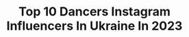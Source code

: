 ---
title: Top 10 Dancers Instagram Influencers In Ukraine In 2023
description: >-
  Find top dancers Instagram influencers in Ukraine in 2023. Most popular hashtags: #poledance #poledancer #pole.
platform: Instagram
hits: 39
text_top: See the top-rated Instagram accounts on inBeat.
text_bottom: Our platform aggregates 39 Instagram influencers like this in Ukraine for you to collaborate.
profiles:
  - username: "alla_smyshlyaeva"
    fullname: >-
      𝐀 𝐋 𝐋 𝐀 الَا عزيزة 𝐀 𝐙 𝐈 𝐙 𝐀 🦋
    bio: >-
      20 YO | DANCER & LAWYER | UKRAINE 🇺🇦 DM or email me for collaboration/promo 📥 Snapchat : allasmyshlyaeva Email : alla.smyshlyaeva@gmail.com
    location: "Ukraine"
    followers: 352621
    engagement: 247
    commentsToLikes: 0.043965
    id: ck6tp0guwh50d0j71c675iboa
    verified: false
    hashtags: "#egypt, #dubai, #lovebellydance, #qatar"
  - username: "anastasiasokolovapoledancer"
    fullname: >-
      Anastasia Sokolova
    bio: >-
      Worldwide recognised pole dancer, finalist of the UA GotTalentShow. Owner and designer of @sokolova_brand, @sokolovapolecamp @sokolovapoleschool 📍Kiev
    location: "Ukraine"
    followers: 172378
    engagement: 356
    commentsToLikes: 0.027208
    id: ck5zo7s9kpyb50i1494yrmiab
    verified: true
    hashtags: "#sokolova, #polewear, #pole, #poledancewear"
  - username: "ostap_is"
    fullname: >-
      Ostap Kobrin
    bio: >-
      Optimist⚡️ 18y.o Tiktok[100k+] Dancer Second account @ostap_kobrin Open for TFP Cooperation Dm
    location: "Ukraine"
    followers: 1898
    engagement: 6503
    commentsToLikes: 0.037529
    id: ck5hhdt1m7pk00i116feniso3
    verified: false
    hashtags: "#tumblr, #vintage, #aesthetic, #aestheticpost"
  - username: "gurych_yurii"
    fullname: >-
      Гурич Юрий
    bio: >-
      • Film photographer • Owner @digitalz_art | @script.the.wear • Choreographer | Dancer • TV project participant «DANCING WITH THE STARS»
    location: "Ukraine"
    followers: 10569
    engagement: 666
    commentsToLikes: 0.027764
    id: ck6tzqgmlb8vd0j718dx7yr4l
    verified: false
    hashtags: "#film35mm, #shadows, #canon, #canon5d"
  - username: "ukropnekrupa"
    fullname: >-
      Lena.
    bio: >-
      #dancer from Kyiv now artist & choreographer of @maruvofficial show Write me for individual dance class. Write me for shooting and any art projects.
    location: "Ukraine"
    followers: 11982
    engagement: 1035
    commentsToLikes: 0.033115
    id: ck55kipvdze4x0i11hxjb9ct2
    verified: false
    hashtags: "#oymonline, #oymoround1, #oymofinals, #oymfinals"
  - username: "olga__golub"
    fullname: >-
      Olga Golub
    bio: >-
      Master of Sports in Rhythmic Gymnastics Ukrainian next top-model 3 Model, dancer 🔍MA: @vomodel Currently in Hong Kong 📥Сотрудничество в Direct
    location: "Ukraine"
    followers: 28915
    engagement: 142
    commentsToLikes: 0.017858
    id: ckap03w5gom790i78enx0zizj
    verified: false
    hashtags: "#grain, #collaborationwork, #cityhowwhy, #bookc"
  - username: "zhuk_dmytro"
    fullname: >-
      Жук Дмитрий
    bio: >-
      •Artist •Dancer •Choreographer •Owner @acid.kislo.tak -Участник и хореограф телепроекта «ТАНЦІ З ЗІРКАМИ» -Chapkis dance family
    location: "Ukraine"
    followers: 27666
    engagement: 1071
    commentsToLikes: 0.009177
    id: ck0vx7mm8xju10i19r6llunbi
    verified: false
    hashtags: "#axicon, #armaniexchange"
  - username: "olena_minina"
    fullname: >-
      Olena Minina / Елена Минина
    bio: >-
      ▪️Ukrainian, European, World Champion ▪️Pole Dancer & Coach #olenaminina ▪️Brand Owner @by_minina ▪️Artist @cirquedusoleil ▪️DM for Workshops
    location: "Ukraine"
    followers: 60138
    engagement: 838
    commentsToLikes: 0.019551
    id: ck6tjsbly3bqx0j710dndlkbp
    verified: false
    hashtags: "#olenaminina"
  - username: "andreystylez"
    fullname: >-
      Andrey Stylez Onoprienko
    bio: >-
      ◾️Dancer from UKRAINE | ◾️Organizer HIP HOP VIBE BATTLE | ◾️Repping SARCELLITE & MADSTATE CREWS | ◾️Founder STYLEZ STUDIO | ◾️In love with DANCE
    location: "Ukraine"
    followers: 21732
    engagement: 1122
    commentsToLikes: 0.021293
    id: ck5zk5wjfivhs0i14qd8e98ov
    verified: false
    hashtags: "#teacherstudent"
  - username: "ms.lizard"
    fullname: >-
      Elizabeth
    bio: >-
      Self-taught exotic pole dancer since 2017 Exotic pole dance classes Barcelona @feelingwoman . Ukrainian.
    location: "Ukraine"
    followers: 18518
    engagement: 707
    commentsToLikes: 0.044226
    id: ck5zo7ms6pxz00i14jobb3sp4
    verified: false
    hashtags: "#poledance, #artist, #polecombo, #barcelonadance"
---